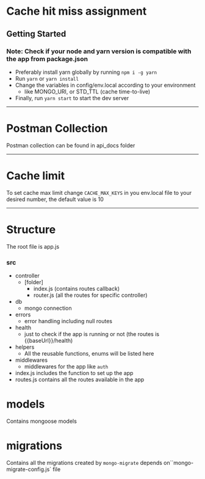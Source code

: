 # Cache hit miss assignment

## Getting Started

### Note: Check if your node and yarn version is compatible with the app from package.json

- Preferably install yarn globally by running `npm i -g yarn`
- Run `yarn` or `yarn install`
- Change the variables in config/env.local according to your environment
    - like MONGO_URI, or STD_TTL (cache time-to-live)
- Finally, run `yarn start` to start the dev server

---

# Postman Collection

Postman collection can be found in api_docs folder

---

# Cache limit

To set cache max limit change `CACHE_MAX_KEYS` in you env.local file to your desired number, the default value is 10

---

# Structure

The root file is app.js

### src

- controller
    - [folder]
        - index.js (contains routes callback)
        - router.js (all the routes for specific controller)
- db
    - mongo connection
- errors
    - error handling including null routes
- health
    - just to check if the app is running or not (the routes is {{baseUrl}}/health)
- helpers
    - All the reusable functions, enums will be listed here
- middlewares
    - middlewares for the app like `auth`
- index.js includes the function to set up the app
- routes.js contains all the routes available in the app

# models

Contains mongoose models

# migrations

Contains all the migrations created by `mongo-migrate`
depends on``mongo-migrate-config.js` file